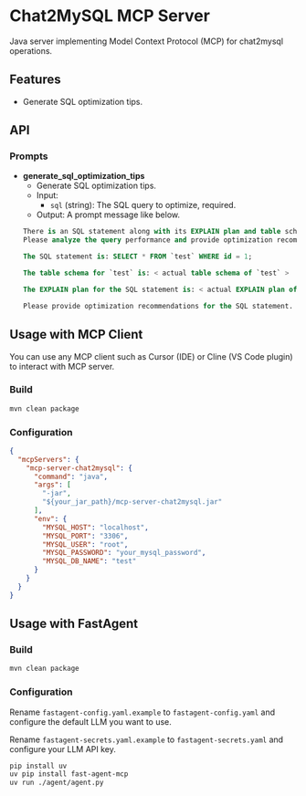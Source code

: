 # Chat2MySQL MCP Server

Java server implementing Model Context Protocol (MCP) for chat2mysql operations.

## Features

- Generate SQL optimization tips.

## API

### Prompts

- **generate_sql_optimization_tips**
  - Generate SQL optimization tips.
  - Input:
    * `sql` (string): The SQL query to optimize, required.
  - Output: A prompt message like below.
  ```sql
  There is an SQL statement along with its EXPLAIN plan and table schemas.
  Please analyze the query performance and provide optimization recommendations.

  The SQL statement is: SELECT * FROM `test` WHERE id = 1;

  The table schema for `test` is: < actual table schema of `test` >

  The EXPLAIN plan for the SQL statement is: < actual EXPLAIN plan of the query >

  Please provide optimization recommendations for the SQL statement.
  ```

## Usage with MCP Client

You can use any MCP client such as Cursor (IDE) or Cline (VS Code plugin) to interact with MCP server.

### Build

```bash
mvn clean package
```

### Configuration

```json
{
  "mcpServers": {
    "mcp-server-chat2mysql": {
      "command": "java",
      "args": [
        "-jar",
        "${your_jar_path}/mcp-server-chat2mysql.jar"
      ],
      "env": {
        "MYSQL_HOST": "localhost",
        "MYSQL_PORT": "3306",
        "MYSQL_USER": "root",
        "MYSQL_PASSWORD": "your_mysql_password",
        "MYSQL_DB_NAME": "test"
      }
    }
  }
}
```

## Usage with FastAgent

### Build

```bash
mvn clean package
```

### Configuration

Rename `fastagent-config.yaml.example` to `fastagent-config.yaml` and configure the default LLM you want to use.

Rename `fastagent-secrets.yaml.example` to `fastagent-secrets.yaml` and configure your LLM API key.

```bash
pip install uv
uv pip install fast-agent-mcp
uv run ./agent/agent.py
```
